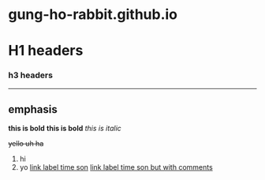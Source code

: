 # gung-ho-rabbit.github.io
# H1 headers
### h3 headers
___

## emphasis

**this is bold**
__this is bold__
_this is italic_

~~yello uh ha~~

1. hi 
2. yo
[link label time son](https://opensea.io/asset/create)
[link label time son but with comments](https://opensea.io/asset/create)
